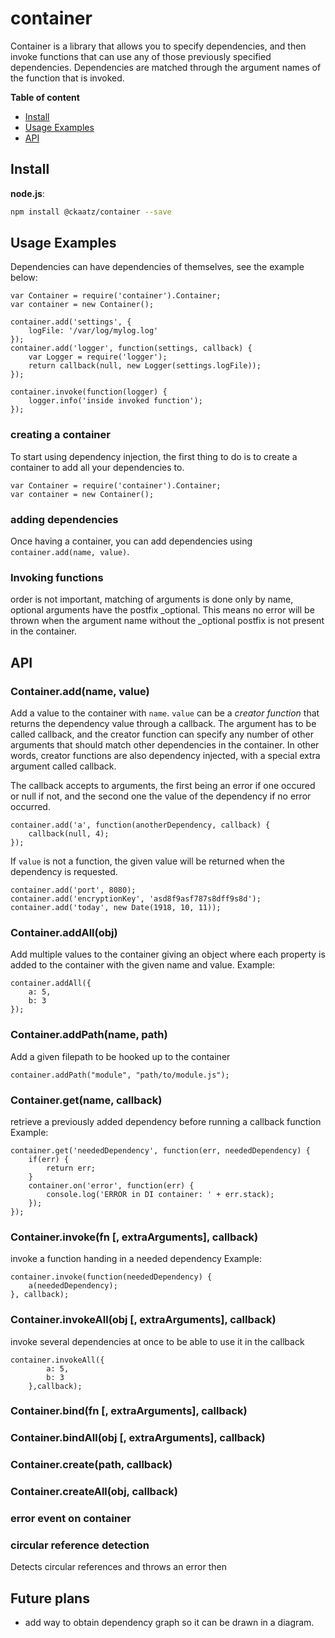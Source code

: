 # container

Container is a library that allows you to specify  dependencies, and then invoke functions that can use any of those previously specified dependencies. Dependencies are matched through the argument names of the function that is invoked.

__Table of content__

- [Install](#install)
- [Usage Examples](#usage-examples)
- [API](#api)

## Install

**node.js**:

```bash
npm install @ckaatz/container --save
```

## Usage Examples

Dependencies can have dependencies of themselves, see the example below:

```
var Container = require('container').Container;
var container = new Container();

container.add('settings', {
	logFile: '/var/log/mylog.log'
});
container.add('logger', function(settings, callback) {
	var Logger = require('logger');
	return callback(null, new Logger(settings.logFile));
});

container.invoke(function(logger) {
	logger.info('inside invoked function');
});
```

### creating a container
To start using dependency injection, the first thing to do is to create a container to add all your dependencies to.

```
var Container = require('container').Container;
var container = new Container();
```

### adding dependencies

Once having a container, you can add dependencies using ```container.add(name, value)```.

### Invoking functions
order is not important, matching of arguments is done only by name, optional arguments have the postfix \_optional. This means no error will be thrown when the argument name without the _optional postfix is not present in the container.

## API

### Container.add(name, value)
Add a value to the container with ```name```. ```value``` can be a *creator function* that returns the dependency value through a callback. The argument has to be called callback, and the creator function can specify any number of other arguments that should match other dependencies in the container. In other words, creator functions are also dependency injected, with a special extra argument called callback.

The callback accepts to arguments, the first being an error if one occured or null if not, and the second one the value of the dependency if no error occurred.

```
container.add('a', function(anotherDependency, callback) {
	callback(null, 4);
});
```

If ```value``` is not a function, the given value will be returned when the dependency is requested.

```
container.add('port', 8080);
container.add('encryptionKey', 'asd8f9asf787s8dff9s8d');
container.add('today', new Date(1918, 10, 11));
```

### Container.addAll(obj)
Add multiple values to the container giving an object where each property is added to the container with the given name and value. Example:

```
container.addAll({
	a: 5,
	b: 3
});
```

### Container.addPath(name, path)
Add a given filepath to be hooked up to the container

```
container.addPath("module", "path/to/module.js");
```

### Container.get(name, callback)
retrieve a previously added dependency before running a callback function
Example:

```
container.get('neededDependency', function(err, neededDependency) {
    if(err) {
        return err;
    }
    container.on('error', function(err) {
        console.log('ERROR in DI container: ' + err.stack);
    });
});
```
### Container.invoke(fn [, extraArguments], callback)
invoke a function handing in a needed dependency
Example:

```
container.invoke(function(neededDependency) {
    a(neededDependency);
}, callback);
```
### Container.invokeAll(obj [, extraArguments], callback)
invoke several dependencies at once to be able to use it in the callback
```
container.invokeAll({
		a: 5,
		b: 3
	},callback);
```

### Container.bind(fn [, extraArguments], callback)
### Container.bindAll(obj [, extraArguments], callback)
### Container.create(path, callback)
### Container.createAll(obj, callback)

### error event on container

### circular reference detection
Detects circular references and throws an error then

## Future plans
   * add way to obtain dependency graph so it can be drawn in a diagram.
